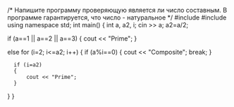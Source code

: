 /*
Напишите программу проверяющую является ли число составным. В
программе гарантируется, что число - натуральное
*/
#include <iostream>
#include <string>
using namespace std;
int main()
{
  int a, a2, i;
  cin >> a;
  a2=a/2;
  
  if (a==1 || a==2 || a==3)
  {
      cout << "Prime";
  }
  
  else
  for (i=2; i<=a2; i++)
  {
      if (a%i==0)
      {
          cout << "Composite";
          break;
      }
      
      
      if (i=a2)
      { 
          cout << "Prime";
      }
  } 
}
